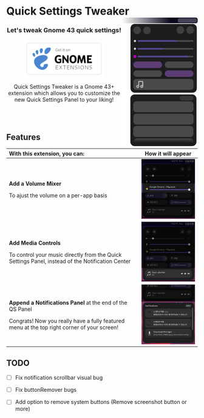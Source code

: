 # Quick Settings Tweaker [<img src="images/quick-settings-tweaker.png" width="200px" align="right" alt="QuickSettings-Tweaker SkeletonUI">](https://extensions.gnome.org/extension/5446/quick-settings-tweaker/)

<div align="center">

### Let's tweak Gnome 43 quick settings!

[<img src="https://raw.githubusercontent.com/andyholmes/gnome-shell-extensions-badge/master/get-it-on-ego.svg?sanitize=true" alt="Get it on GNOME Extensions" height="100" align="middle">](https://extensions.gnome.org/extension/5446/quick-settings-tweaker/)

Quick Settings Tweaker is a Gnome 43+ extension which allows you to customize the new Quick Settings Panel to your liking!

</div>
<br>
<br>

## Features

| With this extension, you can: | How it will appear |
|:-------------------------------|:--------------------:|
| <p>**Add a Volume Mixer**</p><p>To ajust the volume on a per-app basis</p> | <img src="images/screen_audio-mixer.png" width="250px" alt="Volume Mixer screenshot"> |
| <p>**Add Media Controls**</p><p>To control your music directly from the Quick Settings Panel, instead of the Notification Center</p> | <img src="images/screen_media-controls.png" width="250px" alt="Media Controls screenshot"> |
| <p>**Append a Notifications Panel** at the end of the QS Panel</p><p>Congrats! Now you really have a fully featured menu at the top right corner of your screen!</p> | <img src="images/screen_notifications.png" width="250px" alt="Notifications Center screenshot"> |

## TODO

- [ ] Fix notification scrollbar visual bug
- [ ] Fix buttonRemover bugs
- [ ] Add option to remove system buttons (Remove screenshot button or more)
 
